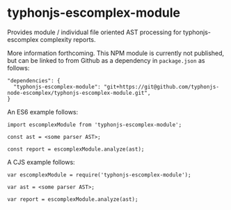 # typhonjs-escomplex-module
Provides module / individual file oriented AST processing for typhonjs-escomplex complexity reports.

More information forthcoming. This NPM module is currently not published, but can be linked to from Github as a dependency in `package.json` as follows:
```
"dependencies": {
  "typhonjs-escomplex-module": "git+https://git@github.com/typhonjs-node-escomplex/typhonjs-escomplex-module.git",
}
```

An ES6 example follows:
```
import escomplexModule from 'typhonjs-escomplex-module';

const ast = <some parser AST>;

const report = escomplexModule.analyze(ast);
```


A CJS example follows:
```
var escomplexModule = require('typhonjs-escomplex-module');

var ast = <some parser AST>;

var report = escomplexModule.analyze(ast);
```
